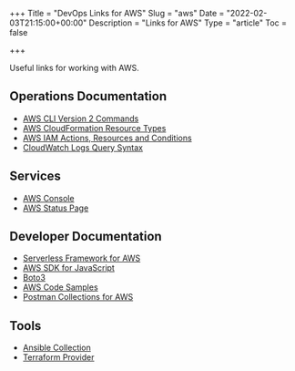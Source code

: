 +++
Title = "DevOps Links for AWS"
Slug = "aws"
Date = "2022-02-03T21:15:00+00:00"
Description = "Links for AWS"
Type = "article"
Toc = false

+++

Useful links for working with AWS.

<!--more-->

## Operations Documentation

- [AWS CLI Version 2 Commands](https://awscli.amazonaws.com/v2/documentation/api/latest/index.html)
- [AWS CloudFormation Resource Types](https://docs.aws.amazon.com/AWSCloudFormation/latest/UserGuide/aws-template-resource-type-ref.html)
- [AWS IAM Actions, Resources and Conditions](https://docs.aws.amazon.com/service-authorization/latest/reference/reference_policies_actions-resources-contextkeys.html)
- [CloudWatch Logs Query Syntax](https://docs.aws.amazon.com/AmazonCloudWatch/latest/logs/CWL_QuerySyntax.html)

## Services

- [AWS Console](https://console.aws.amazon.com/)
- [AWS Status Page](https://status.aws.amazon.com/)

## Developer Documentation

- [Serverless Framework for AWS](https://www.serverless.com/framework/docs/providers/aws/)
- [AWS SDK for JavaScript](https://docs.aws.amazon.com/AWSJavaScriptSDK/v3/latest/index.html)
- [Boto3](https://boto3.amazonaws.com/v1/documentation/api/latest/index.html)
- [AWS Code Samples](https://docs.aws.amazon.com/code-samples/latest/catalog/welcome.html)
- [Postman Collections for AWS](https://www.postman.com/api-evangelist/workspace/amazon-web-services-aws/overview)

## Tools

- [Ansible Collection](https://docs.ansible.com/ansible/latest/collections/amazon/aws/)
- [Terraform Provider](https://registry.terraform.io/providers/hashicorp/aws/latest/docs)
